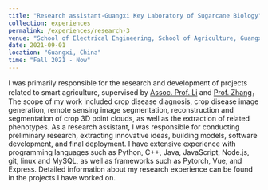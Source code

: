 ```yaml
---
title: "Research assistant-Guangxi Key Laboratory of Sugarcane Biology"
collection: experiences
permalink: /experiences/research-3
venue: "School of Electrical Engineering, School of Agriculture, Guangxi University"
date: 2021-09-01
location: "Guangxi, China"
time: "Fall 2021 - Now"
---
```

I was primarily responsible for the research and development of projects related to smart agriculture, supervised by [Assoc. Prof. Li](https://www.researchgate.net/profile/Xiuhua-Li-2) and [Prof. Zhang](https://www.researchgate.net/profile/Mu-Qing-Zhang)， The scope of my work included crop disease diagnosis, crop disease image generation, remote sensing image segmentation, reconstruction and segmentation of crop 3D point clouds, as well as the extraction of related phenotypes. As a research assistant, I was responsible for conducting preliminary research, extracting innovative ideas, building models, software development, and final deployment. I have extensive experience with programming languages such as Python, C++, Java, JavaScript, Node.js, git, linux and MySQL, as well as frameworks such as Pytorch, Vue, and Express. Detailed information about my research experience can be found in the projects I have worked on.